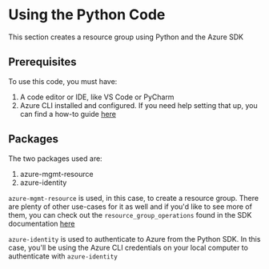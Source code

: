 # Using the Python Code

This section creates a resource group using Python and the Azure SDK

## Prerequisites
To use this code, you must have:
1. A code editor or IDE, like VS Code or PyCharm
2. Azure CLI installed and configured. If you need help setting that up, you can find a how-to guide [here](https://docs.microsoft.com/en-us/cli/azure/install-azure-cli)

## Packages
The two packages used are:
1. azure-mgmt-resource
2. azure-identity

`azure-mgmt-resource` is used, in this case, to create a resource group. There are plenty of other use-cases for it as well and if you'd like to see more of them, you can check out the `resource_group_operations` found in the SDK documentation [here](https://github.com/Azure/azure-sdk-for-python/blob/master/sdk/resources/azure-mgmt-resource/azure/mgmt/resource/resources/v2020_06_01/operations/_resource_groups_operations.py)

`azure-identity` is used to authenticate to Azure from the Python SDK. In this case, you'll be using the Azure CLI credentials on your local computer to authenticate with `azure-identity` 